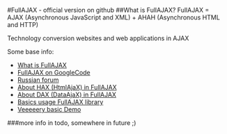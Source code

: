 #FullAJAX - official version on github
##What is FullAJAX?
 FullAJAX = AJAX (Asynchronous JavaScript and XML) + AHAH (Asynchronous HTML and HTTP) 

 Technology conversion websites and web applications in AJAX

Some base info:

* <a href="http://getsite.org.ua/en/fullajax/what-is-fullajax">What is FullAJAX</a>
* <a href="http://code.google.com/p/fullajax/">FullAJAX on GoogleCode</a> 
* <a href="http://forum.fullajax.ru">Russian forum</a> 
* <a href="http://getsite.org.ua/en/fullajax/about-hax-in-fullajax">About HAX (HtmlAjaX) in FullAJAX</a>
* <a href="http://getsite.org.ua/en/fullajax/about-dax-in-fullajax">About DAX (DataAjaX) in FullAJAX</a>
* <a href="http://getsite.org.ua/en/fullajax/basics-usage-fullajax-library">Basics usage FullAJAX library</a>
* <a href="http://getsite.org.ua/jdemo">Veeeeery basic Demo</a>

###more info
in todo, somewhere in future ;)
